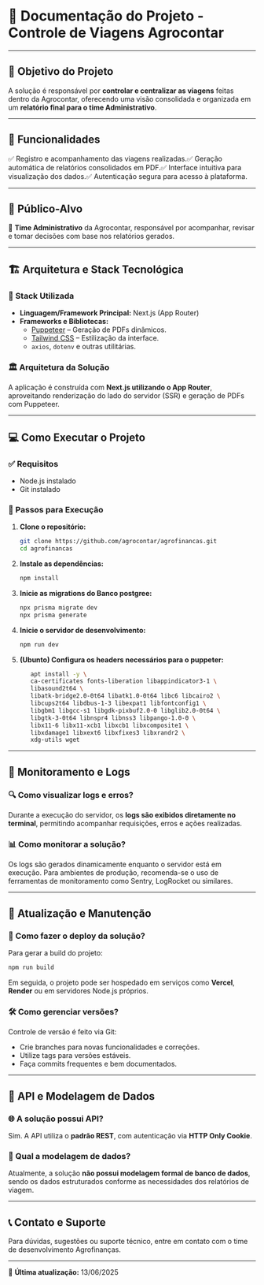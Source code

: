 # 📌 Documentação do Projeto - Controle de Viagens Agrocontar

---

## 🎯 Objetivo do Projeto

A solução é responsável por **controlar e centralizar as viagens** feitas dentro da Agrocontar, oferecendo uma visão consolidada e organizada em um **relatório final para o time Administrativo**.

---

## 🚀 Funcionalidades

✅ Registro e acompanhamento das viagens realizadas.✅ Geração automática de relatórios consolidados em PDF.✅ Interface intuitiva para visualização dos dados.✅ Autenticação segura para acesso à plataforma.

---

## 👥 Público-Alvo

👔 **Time Administrativo** da Agrocontar, responsável por acompanhar, revisar e tomar decisões com base nos relatórios gerados.

---

## 🏗️ Arquitetura e Stack Tecnológica

### 📌 Stack Utilizada

- **Linguagem/Framework Principal:** Next.js (App Router)
- **Frameworks e Bibliotecas:**
  - [Puppeteer](https://pptr.dev/) – Geração de PDFs dinâmicos.
  - [Tailwind CSS](https://tailwindcss.com/) – Estilização da interface.
  - `axios`, `dotenv` e outras utilitárias.

### 🏛 Arquitetura da Solução

A aplicação é construída com **Next.js utilizando o App Router**, aproveitando renderização do lado do servidor (SSR) e geração de PDFs com Puppeteer.

---

## 💻 Como Executar o Projeto

### ✅ Requisitos

- Node.js instalado
- Git instalado

### 🔧 Passos para Execução

1. **Clone o repositório:**
   ```sh
   git clone https://github.com/agrocontar/agrofinancas.git
   cd agrofinancas
   ```
2. **Instale as dependências:**
   ```sh
   npm install
   ```
3. **Inicie as migrations do Banco postgree:**
   ```sh
   npx prisma migrate dev
   npx prisma generate
   ```
4. **Inicie o servidor de desenvolvimento:**
   ```sh
   npm run dev
   ```
5. **(Ubunto) Configura os headers necessários para o puppeter:**
   ```sh
      apt install -y \
      ca-certificates fonts-liberation libappindicator3-1 \
      libasound2t64 \
      libatk-bridge2.0-0t64 libatk1.0-0t64 libc6 libcairo2 \
      libcups2t64 libdbus-1-3 libexpat1 libfontconfig1 \
      libgbm1 libgcc-s1 libgdk-pixbuf2.0-0 libglib2.0-0t64 \
      libgtk-3-0t64 libnspr4 libnss3 libpango-1.0-0 \
      libx11-6 libx11-xcb1 libxcb1 libxcomposite1 \
      libxdamage1 libxext6 libxfixes3 libxrandr2 \
      xdg-utils wget
   ```
---

## 📡 Monitoramento e Logs

### 🔍 Como visualizar logs e erros?

Durante a execução do servidor, os **logs são exibidos diretamente no terminal**, permitindo acompanhar requisições, erros e ações realizadas.

### 📊 Como monitorar a solução?

Os logs são gerados dinamicamente enquanto o servidor está em execução. Para ambientes de produção, recomenda-se o uso de ferramentas de monitoramento como Sentry, LogRocket ou similares.

---

## 🔄 Atualização e Manutenção

### 🚀 Como fazer o deploy da solução?

Para gerar a build do projeto:

```sh
npm run build
```

Em seguida, o projeto pode ser hospedado em serviços como **Vercel**, **Render** ou em servidores Node.js próprios.

### 🛠️ Como gerenciar versões?

Controle de versão é feito via Git:

- Crie branches para novas funcionalidades e correções.
- Utilize tags para versões estáveis.
- Faça commits frequentes e bem documentados.

---

## 📡 API e Modelagem de Dados

### 🌐 A solução possui API?

Sim. A API utiliza o **padrão REST**, com autenticação via **HTTP Only Cookie**.

### 📑 Qual a modelagem de dados?

Atualmente, a solução **não possui modelagem formal de banco de dados**, sendo os dados estruturados conforme as necessidades dos relatórios de viagem.

---

## 📞 Contato e Suporte

Para dúvidas, sugestões ou suporte técnico, entre em contato com o time de desenvolvimento Agrofinanças.

---

📅 **Última atualização:** 13/06/2025
